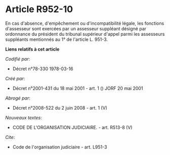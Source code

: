 # Article R952-10

En cas d'absence, d'empêchement ou d'incompatibilité légale, les fonctions d'assesseur sont exercées par un assesseur
suppléant désigné par ordonnance du président du tribunal supérieur d'appel parmi les assesseurs suppléants mentionnés au 1°
de l'article L. 951-3.

**Liens relatifs à cet article**

_Codifié par_:

  - Décret n°78-330 1978-03-16

_Créé par_:

  - Décret n°2001-431 du 18 mai 2001 - art. 1 () JORF 20 mai 2001

_Abrogé par_:

  - Décret n°2008-522 du 2 juin 2008 - art. 1 (V)

_Nouveaux textes_:

  - CODE DE L'ORGANISATION JUDICIAIRE. - art. R513-8 (V)

_Cite_:

  - Code de l'organisation judiciaire - art. L951-3
